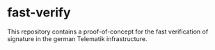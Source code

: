 # fast-verify
This repository contains a proof-of-concept for the fast verification of signature in the german Telematik infrastructure.
